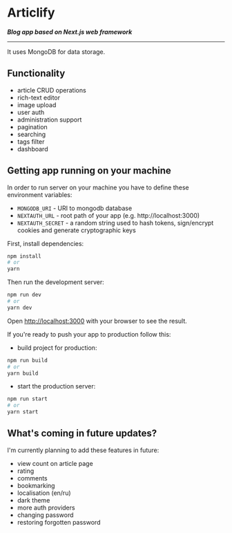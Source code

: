 # Articlify

_**Blog app based on Next.js web framework**_

---

It uses MongoDB for data storage.    

## Functionality

- article CRUD operations
- rich-text editor
- image upload
- user auth
- administration support
- pagination
- searching
- tags filter
- dashboard

## Getting app running on your machine

In order to run server on your machine you have to define these environment variables:
- `MONGODB_URI` - URI to mongodb database
- `NEXTAUTH_URL` - root path of your app (e.g. http://localhost:3000)
- `NEXTAUTH_SECRET` - a random string used to hash tokens, sign/encrypt cookies and generate cryptographic keys      

First, install dependencies:

```bash
npm install
# or
yarn
```

Then run the development server:

```bash
npm run dev
# or
yarn dev
```

Open [http://localhost:3000](http://localhost:3000) with your browser to see the result.

If you're ready to push your app to production follow this:
- build project for production:
```bash
npm run build
# or
yarn build
```
- start the production server:
```bash
npm run start
# or
yarn start
```

## What's coming in future updates?

I'm currently planning to add these features in future:
- view count on article page
- rating
- comments
- bookmarking
- localisation (en/ru)
- dark theme
- more auth providers
- changing password
- restoring forgotten password
